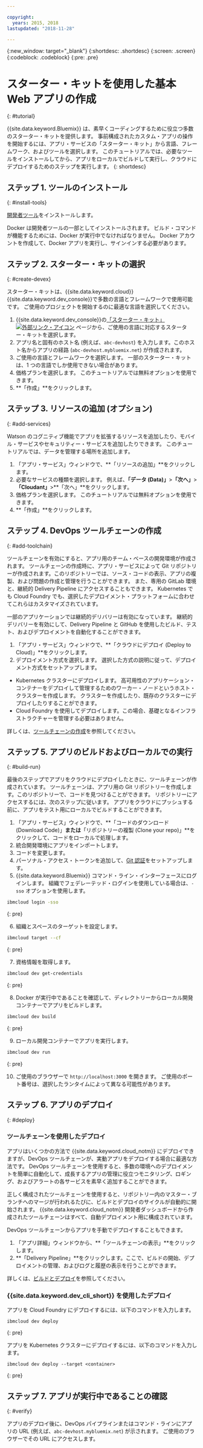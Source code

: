 ```yaml
---

copyright:
  years: 2015, 2018
lastupdated: "2018-11-28"

---
```


{:new_window: target="_blank"}
{:shortdesc: .shortdesc}
{:screen: .screen}
{:codeblock: .codeblock}
{:pre: .pre}

# スターター・キットを使用した基本 Web アプリの作成
{: #tutorial}

{{site.data.keyword.Bluemix}} は、素早くコーディングするために役立つ多数のスターター・キットを提供します。 事前構成されたカスタム・アプリの操作を開始するには、アプリ・サービスの「スターター・キット」から言語、フレームワーク、およびツールを選択します。 このチュートリアルでは、必要なツールをインストールしてから、アプリをローカルでビルドして実行し、クラウドにデプロイするためのステップを実行します。
{: shortdesc}

## ステップ 1. ツールのインストール
{: #install-tools}

[開発者ツール](/docs/cli/index.html)をインストールします。

Docker は開発者ツールの一部としてインストールされます。 ビルド・コマンドが機能するためには、Docker が実行中でなければなりません。 Docker アカウントを作成して、Docker アプリを実行し、サインインする必要があります。

## ステップ 2. スターター・キットの選択
{: #create-devex}

スターター・キットは、{{site.data.keyword.cloud}} {{site.data.keyword.dev_console}}で多数の言語とフレームワークで使用可能です。 ご使用のプロジェクトを開始するのに最適な言語を選択してください。

1. {{site.data.keyword.dev_console}}の[「スターター・キット」![外部リンク・アイコン](../../icons/launch-glyph.svg "外部リンク・アイコン")](https://{DomainName}/developer/appservice/starter-kits/) ページから、ご使用の言語に対応するスターター・キットを選択します。
2. アプリ名と固有のホスト名 (例えば、`abc-devhost`) を入力します。このホスト名からアプリの経路 (`abc-devhost.mybluemix.net`) が作成されます。
3. ご使用の言語とフレームワークを選択します。 一部のスターター・キットは、1 つの言語でしか使用できない場合があります。
4. 価格プランを選択します。 このチュートリアルでは無料オプションを使用できます。
5. **「作成」**をクリックします。

## ステップ 3. リソースの追加 (オプション)
{: #add-services}

Watson のコグニティブ機能でアプリを拡張するリソースを追加したり、モバイル・サービスやセキュリティー・サービスを追加したりできます。 このチュートリアルでは、データを管理する場所を追加します。

1. 「アプリ・サービス」ウィンドウで、**「リソースの追加」**をクリックします。
2. 必要なサービスの種類を選択します。 例えば、**「データ (Data)」**>**「次へ」**>**「Cloudant」**>**「次へ」**をクリックします。
3. 価格プランを選択します。 このチュートリアルでは無料オプションを使用できます。
4. **「作成」**をクリックします。

## ステップ 4. DevOps ツールチェーンの作成
{: #add-toolchain}

ツールチェーンを有効にすると、アプリ用のチーム・ベースの開発環境が作成されます。 ツールチェーンの作成時に、アプリ・サービスによって Git リポジトリーが作成されます。このリポジトリーでは、ソース・コードの表示、アプリの複製、および問題の作成と管理を行うことができます。 また、専用の GitLab 環境と、継続的 Delivery Pipeline にアクセスすることもできます。 Kubernetes でも Cloud Foundry でも、選択したデプロイメント・プラットフォームに合わせてこれらはカスタマイズされています。

一部のアプリケーションでは継続的デリバリーは有効になっています。 継続的デリバリーを有効にして、Delivery Pipeline と GitHub を使用したビルド、テスト、およびデプロイメントを自動化することができます。

1. 「アプリ・サービス」ウィンドウで、**「クラウドにデプロイ (Deploy to Cloud)」**をクリックします。
2. デプロイメント方式を選択します。 選択した方式の説明に従って、デプロイメント方式をセットアップします。
  * Kubernetes クラスターにデプロイします。 高可用性のアプリケーション・コンテナーをデプロイして管理するためのワーカー・ノードというホスト・クラスターを作成します。 クラスターを作成したり、既存のクラスターにデプロイしたりすることができます。
  * Cloud Foundry を使用してデプロイします。この場合、基礎となるインフラストラクチャーを管理する必要はありません。

詳しくは、[ツールチェーンの作成](https://{DomainName}/docs/services/ContinuousDelivery/toolchains_working.html)を参照してください。

## ステップ 5. アプリのビルドおよびローカルでの実行
{: #build-run}

最後のステップでアプリをクラウドにデプロイしたときに、ツールチェーンが作成されています。 ツールチェーンは、アプリ用の Git リポジトリーを作成します。このリポジトリーで、コードを見つけることができます。 リポジトリーにアクセスするには、次のステップに従います。 アプリをクラウドにプッシュする前に、アプリをテスト用にローカルでビルドすることができます。

1. 「アプリ・サービス」ウィンドウで、**「コードのダウンロード (Download Code)」**または**「リポジトリーの複製 (Clone your repo)」**をクリックして、コードをローカルで処理します。
2. 統合開発環境にアプリをインポートします。
3. コードを変更します。
4. パーソナル・アクセス・トークンを追加して、[Git 認証](/docs/services/ContinuousDelivery/git_working.html#git_authentication)をセットアップします。
5. {{site.data.keyword.Bluemix}} コマンド・ライン・インターフェースにログインします。 組織でフェデレーテッド・ログインを使用している場合は、`-sso` オプションを使用します。

  ```bash
  ibmcloud login -sso
  ```
  {: pre}

6. 組織とスペースのターゲットを設定します。

  ```bash
  ibmcloud target --cf
  ```
  {: pre}

7. 資格情報を取得します。

  ```bash
  ibmcloud dev get-credentials
  ```
  {: pre}

8. Docker が実行中であることを確認して、ディレクトリーからローカル開発コンテナーでアプリをビルドします。

  ```bash
  ibmcloud dev build
  ```
  {: pre}

9. ローカル開発コンテナーでアプリを実行します。

  ```bash
  ibmcloud dev run
  ```
  {: pre}

10. ご使用のブラウザーで `http://localhost:3000` を開きます。 ご使用のポート番号は、選択したランタイムによって異なる可能性があります。

## ステップ 6. アプリのデプロイ
{: #deploy}

### ツールチェーンを使用したデプロイ

アプリはいくつかの方法で {{site.data.keyword.cloud_notm}} にデプロイできますが、DevOps ツールチェーンが、実動アプリをデプロイする場合に最適な方法です。 DevOps ツールチェーンを使用すると、多数の環境へのデプロイメントを簡単に自動化して、成長するアプリの管理に役立つモニタリング、ロギング、およびアラートの各サービスを素早く追加することができます。

正しく構成されたツールチェーンを使用すると、リポジトリー内のマスター・ブランチへのマージが行われるたびに、ビルドとデプロイのサイクルが自動的に開始されます。 {{site.data.keyword.cloud_notm}} 開発者ダッシュボードから作成されたツールチェーンはすべて、自動デプロイメント用に構成されています。

DevOps ツールチェーンからアプリを手動でデプロイすることもできます。

1. 「アプリ詳細」ウィンドウから、**「ツールチェーンの表示」**をクリックします。
2. **「Delivery Pipeline」**をクリックします。ここで、ビルドの開始、デプロイメントの管理、およびログと履歴の表示を行うことができます。

詳しくは、[ビルドとデプロイ](/docs/services/ContinuousDelivery/pipeline_build_deploy.html)を参照してください。

### {{site.data.keyword.dev_cli_short}} を使用したデプロイ

アプリを Cloud Foundry にデプロイするには、以下のコマンドを入力します。
```
ibmcloud dev deploy
```
{: pre}

アプリを Kubernetes クラスターにデプロイするには、以下のコマンドを入力します。
```
ibmcloud dev deploy --target <container>
```
{: pre}

## ステップ 7. アプリが実行中であることの確認
{: #verify}

アプリのデプロイ後に、DevOps パイプラインまたはコマンド・ラインにアプリの URL (例えば、`abc-devhost.mybluemix.net`) が示されます。 ご使用のブラウザーでその URL にアクセスします。
